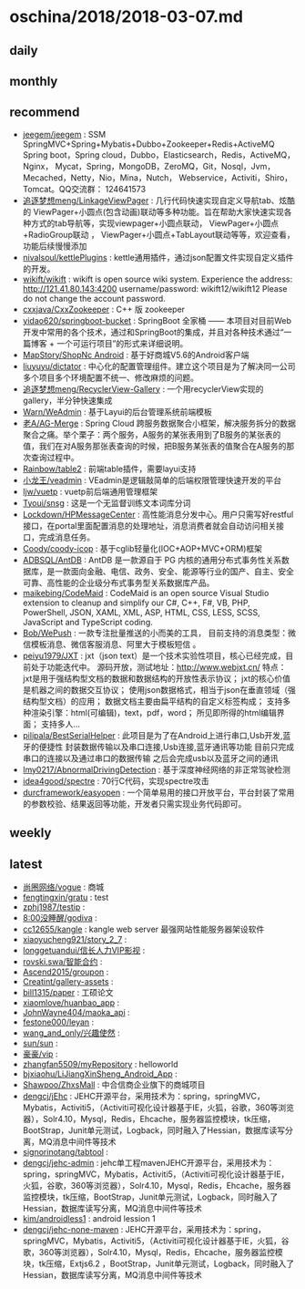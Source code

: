 # oschina/2018/2018-03-07.md



## daily



## monthly



## recommend

- [jeegem/jeegem](http://git.oschina.net/jeegem/jeegem) : SSM SpringMVC+Spring+Mybatis+Dubbo+Zookeeper+Redis+ActiveMQ Spring boot，Spring cloud，Dubbo，Elasticsearch，Redis，ActiveMQ，Nginx， Mycat，Spring，MongoDB，ZeroMQ，Git，Nosql，Jvm，Mecached，Netty，Nio，Mina，Nutch， Webservice，Activiti，Shiro，Tomcat。QQ交流群： 124641573
- [追逐梦想meng/LinkageViewPager](http://git.oschina.net/mengpeng920223/LinkageViewPager) : 几行代码快速实现自定义导航tab、炫酷的 ViewPager+小圆点(包含动画)联动等多种功能。旨在帮助大家快速实现各种方式的tab导航等，实现viewpager+小圆点联动， ViewPager+小圆点+RadioGroup联动 ， ViewPager+小圆点+TabLayout联动等等，欢迎查看，功能后续慢慢添加
- [nivalsoul/kettlePlugins](http://git.oschina.net/nivalsoul/kettlePlugins) : kettle通用插件，通过json配置文件实现自定义插件的开发。
- [wikift/wikift](http://git.oschina.net/qianmoQ/wikift) : wikift is open source wiki system. Experience the address: http://121.41.80.143:4200 username/password: wikift12/wikift12 Please do not change the account password.
- [cxxjava/CxxZookeeper](http://git.oschina.net/cxxjava/CxxZookeeper) : C++ 版 zookeeper
- [yidao620/springboot-bucket](http://git.oschina.net/yidao620/springboot-bucket) : SpringBoot 全家桶 —— 本项目对目前Web开发中常用的各个技术，通过和SpringBoot的集成，并且对各种技术通过“一篇博客 + 一个可运行项目”的形式来详细说明。
- [MapStory/ShopNc Android](http://git.oschina.net/MapStory/ShopNc-Android) : 基于好商城V5.6的Android客户端
- [liuyuyu/dictator](http://git.oschina.net/liuyuyu/dictator) : 中心化的配置管理组件。建立这个项目是为了解决同一公司多个项目多个环境配置不统一、修改麻烦的问题。
- [追逐梦想meng/RecyclerView-Gallery](http://git.oschina.net/mengpeng920223/RecyclerView-Gallery) : 一个用recyclerView实现的gallery，半分钟快速集成
- [Warn/WeAdmin](http://git.oschina.net/lovetime/WeAdmin) : 基于Layui的后台管理系统前端模板
- [老A/AG-Merge](http://git.oschina.net/geek_qi/AG-Merge) : Spring Cloud 跨服务数据聚合小框架，解决服务拆分的数据聚合之痛。举个栗子：两个服务，A服务的某张表用到了B服务的某张表的值，我们在对A服务那张表查询的时候，把B服务某张表的值聚合在A服务的那次查询过程中。
- [Rainbow/table2](http://git.oschina.net/Ray3390/table2) : 前端table插件，需要layui支持
- [小龙王/veadmin](http://git.oschina.net/haigle/veadmin) : VEadmin是逻辑敲简单的后端权限管理快速开发的平台
- [ljw/vuetp](http://git.oschina.net/qq342855144/vuetp) : vuetp前后端通用管理框架
- [Tyoui/snsg](http://git.oschina.net/tyoui/snsg) : 这是一个无监督训练文本词库分词
- [Lockdown/HPMessageCenter](http://git.oschina.net/dugukuangshao/HPMessageCenter) : 高性能消息分发中心。用户只需写好restful接口，在portal里面配置消息的处理地址，消息消费者就会自动访问相关接口，完成消息任务。
- [Coody/coody-icop](http://git.oschina.net/coodyer/coody-icop) : 基于cglib轻量化(IOC+AOP+MVC+ORM)框架
- [ADBSQL/AntDB](http://git.oschina.net/adbsql/antdb) : AntDB 是一款源自于 PG 内核的通用分布式事务性关系数据库，是一款面向金融、电信、政务、安全、能源等行业的国产、自主、安全可靠、高性能的企业级分布式事务型关系数据库产品。
- [maikebing/CodeMaid](http://git.oschina.net/maikebing/codemaid) : CodeMaid is an open source Visual Studio extension to cleanup and simplify our C#, C++, F#, VB, PHP, PowerShell, JSON, XAML, XML, ASP, HTML, CSS, LESS, SCSS, JavaScript and TypeScript coding.
- [Bob/WePush](http://git.oschina.net/zhoubochina/WePush) : 一款专注批量推送的小而美的工具， 目前支持的消息类型：微信模板消息、微信客服消息、阿里大于模板短信 。
- [peiyu1979/JXT](http://git.oschina.net/peiyu1979/JXT) : jxt（json text）是一个技术实验性项目，核心已经完成，目前处于功能迭代中。 源码开放，测试地址：http://www.webjxt.cn/ 特点： jxt是用于强结构型文档的数据和数据结构的开放性表示协议； jxt的核心价值是机器之间的数据交互协议； 使用json数据格式，相当于json在垂直领域（强结构型文档）的应用； 数据文档主要由扁平结构的自定义标签构成； 支持多种渲染引擎：html(可编辑)，text，pdf，word； 所见即所得的html编辑界面； 支持多人...
- [pilipala/BestSerialHelper](http://git.oschina.net/hejinjin/BestSerialHelper) : 此项目是为了在Android上进行串口,Usb开发,蓝牙的便捷性 封装数据传输以及串口连接,Usb连接,蓝牙通讯等功能 目前只完成串口的连接以及通过串口的数据传输 之后会完成usb以及蓝牙之间的通讯
- [lmy0217/AbnormalDrivingDetection](http://git.oschina.net/lmy0217/AbnormalDrivingDetection) : 基于深度神经网络的非正常驾驶检测
- [idea4good/spectre](http://git.oschina.net/idea4good/spectre) : 70行C代码，实现spectre攻击
- [durcframework/easyopen](http://git.oschina.net/durcframework/easyopen) : 一个简单易用的接口开放平台，平台封装了常用的参数校验、结果返回等功能，开发者只需实现业务代码即可。


## weekly



## latest

- [尚圈网络/vogue](http://git.oschina.net/cqdmd/vogue) : 商城
- [fengtingxin/gratu](http://git.oschina.net/fengtingxin/gratu) : test
- [zphj1987/testip](http://git.oschina.net/zphj1987/testip) : 
- [8:00没睡醒/godiva](http://git.oschina.net/playfun/godiva) : 
- [cc12655/kangle](http://git.oschina.net/cc12655/kangle) : kangle web server 最强网站性能服务器架设软件
- [xiaoyucheng921/story_2_7](http://git.oschina.net/xyc921/story_2_7) : 
- [longgetuandui/信长人力VIP影视](http://git.oschina.net/longgetuandui/nobunaga_human_vip_film) : 
- [rovski.swa/智能合约](http://git.oschina.net/rovskiswa/intelligent_contract) : 
- [Ascend2015/groupon](http://git.oschina.net/Ascend2015/groupon) : 
- [Creatint/gallery-assets](http://git.oschina.net/creatint/gallery-assets) : 
- [bill1315/paper](http://git.oschina.net/bill1315/paper-) : 工硕论文
- [xiaomlove/huanbao_app](http://git.oschina.net/xiaomlove/huanbao_app) : 
- [JohnWayne404/maoka_api](http://git.oschina.net/JohnWayne404/maoka_api) : 
- [festone000/leyan](http://git.oschina.net/festone/leyan) : 
- [wang_and_only/兴趣使然](http://git.oschina.net/wang_and_only/funenjoy) : 
- [sun/sun](http://git.oschina.net/ldx888/sun) : 
- [豪豪/vip](http://git.oschina.net/yy6688/vip) : 
- [zhangfan5509/myRepository](http://git.oschina.net/zhangfan5509/myRepository) : helloworld
- [bjxiaohu/LiJiangXinSheng_Android_App](http://git.oschina.net/bjxiaohu/LiJiangXinSheng_Android_App) : 
- [Shawpoo/ZhxsMall](http://git.oschina.net/Shawpoo/ZhxsMall) : 中合信商企业旗下的商城项目
- [dengcj/jEhc](http://git.oschina.net/jehc/jehc) : JEHC开源平台，采用技术为：spring，springMVC，Mybatis，Activiti5，（Activiti可视化设计器基于IE，火狐，谷歌，360等浏览器），Solr4.10，Mysql，Redis，Ehcache，服务器监控模块，tk压缩，BootStrap，Junit单元测试，Logback，同时融入了Hessian，数据库读写分离，MQ消息中间件等技术
- [signorinotang/tabtool](http://git.oschina.net/signorinotang/tabtool) : 
- [dengcj/jehc-admin](http://git.oschina.net/jehc/jehc-admin) : jehc单工程mavenJEHC开源平台，采用技术为：spring，springMVC，Mybatis，Activiti5，（Activiti可视化设计器基于IE，火狐，谷歌，360等浏览器），Solr4.10，Mysql，Redis，Ehcache，服务器监控模块，tk压缩，BootStrap，Junit单元测试，Logback，同时融入了Hessian，数据库读写分离，MQ消息中间件等技术
- [kim/androidless1](http://git.oschina.net/lcmssd/androidless1) : android lession 1
- [dengcj/jehc-none-maven](http://git.oschina.net/jehc/jehc-none-maven) : JEHC开源平台，采用技术为：spring，springMVC，Mybatis，Activiti5，（Activiti可视化设计器基于IE，火狐，谷歌，360等浏览器），Solr4.10，Mysql，Redis，Ehcache，服务器监控模块，tk压缩，Extjs6.2 ，BootStrap，Junit单元测试，Logback，同时融入了Hessian，数据库读写分离，MQ消息中间件等技术